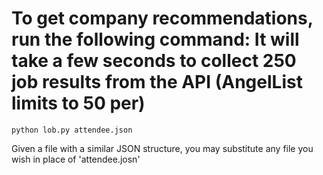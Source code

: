 To get company recommendations, run the following command:
It will take a few seconds to collect 250 job results from the API (AngelList limits to 50 per)
======================


	python lob.py attendee.json


Given a file with a similar JSON structure, you may substitute any file you wish in place of 'attendee.josn'